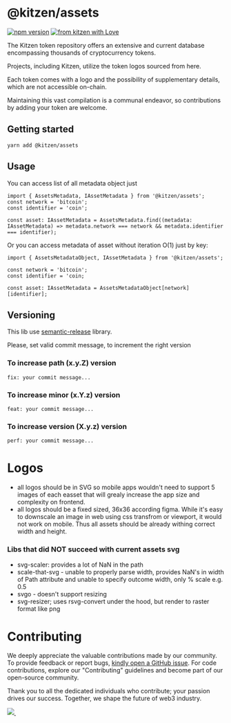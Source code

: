 # @kitzen/assets
[![npm version](https://img.shields.io/npm/v/@kitzen/assets?color=green)](https://www.npmjs.com/package/@kitzen/assets)
[![from kitzen with Love](https://img.shields.io/badge/from%20kitzen%20with-%F0%9F%A4%8D-red)](https://kitzen.io/)

The Kitzen token repository offers an extensive and current database encompassing thousands of cryptocurrency tokens. 

Projects, including Kitzen, utilize the token logos sourced from here. 

Each token comes with a logo and the possibility of supplementary details, which are not accessible on-chain. 

Maintaining this vast compilation is a communal endeavor, so contributions by adding your token are welcome.

## Getting started

````
yarn add @kitzen/assets
````

## Usage
You can access list of all metadata object just

````
import { AssetsMetadata, IAssetMetadata } from '@kitzen/assets';
const network = 'bitcoin';
const identifier = 'coin';

const asset: IAssetMetadata = AssetsMetadata.find((metadata: IAssetMetadata) => metadata.network === network && metadata.identifier === identifier); 

````

Or you can access metadata of asset without iteration O(1) just by key:
````
import { AssetsMetadataObject, IAssetMetadata } from '@kitzen/assets';

const network = 'bitcoin';
const identifier = 'coin;

const asset: IAssetMetadata = AssetsMetadataObject[network][identifier]; 
````



## Versioning

This lib use [semantic-release](https://github.com/semantic-release/semantic-release#how-does-it-work) library.

Please, set valid commit message, to increment the right version
### To increase path (x.y.Z) version
`````fix: your commit message...`````

### To increase minor (x.Y.z) version
`````feat: your commit message...`````

### To increase version (X.y.z) version
`````perf: your commit message...`````

# Logos

- all logos should be in SVG so mobile apps wouldn't need to support 5 images of each easset that will grealy increase the app size and complexity on frontend.
- all logos should be a fixed sized, 36x36 according figma. While it's easy to downscale an image in web using css transfrom or viewport, it would not work on mobile. Thus all assets should be already withing correct width and height. 

### Libs that did NOT succeed with current assets svg
- svg-scaler: provides a lot of NaN in the path
- scale-that-svg - unable to properly parse width, provides NaN's in width of Path attribute and unable to specify outcome width, only % scale e.g. 0.5
- svgo - doesn't support resizing
- svg-resizer; uses rsvg-convert under the hood, but render to raster format like png

# Contributing
We deeply appreciate the valuable contributions made by our community. 
To provide feedback or report bugs, [kindly open a GitHub issue](https://github.com/kitzen-io/api-dto/issues/new).
For code contributions, explore our "Contributing" guidelines and become part of our open-source community. 

Thank you to all the dedicated individuals who contribute; your passion drives our success. Together, we shape the future of web3 industry.


<a href="https://github.com/kitzen-io/assets/graphs/contributors">
  <img src="https://contrib.rocks/image?repo=kitzen-io/assets&max=400&columns=20" />
  <img src="https://us-central1-tooljet-hub.cloudfunctions.net/github" width="0" height="0" />
</a>
